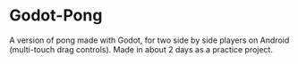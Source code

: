 # Godot-Pong

A version of pong made with Godot, for two side by side players on Android (multi-touch drag controls). Made in about 2 days as a practice project.
